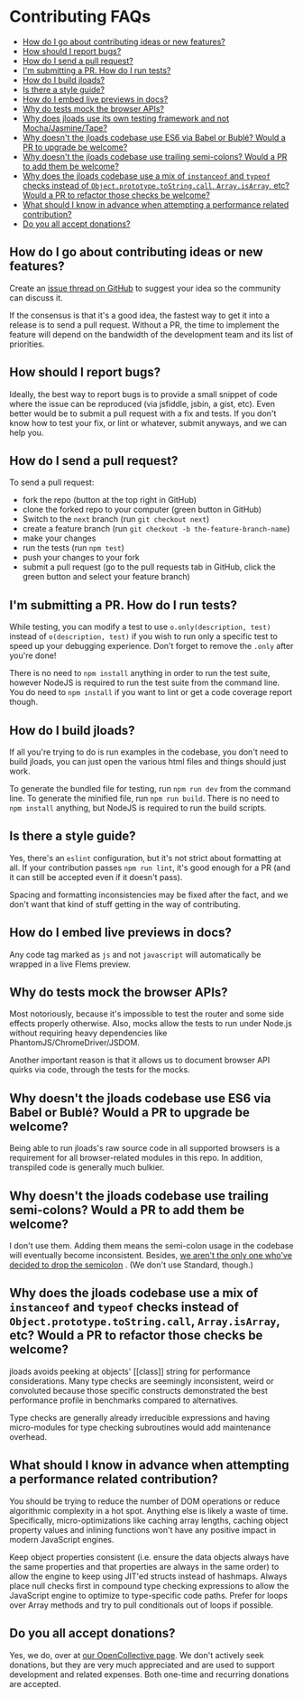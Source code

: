 # Contributing FAQs

- [How do I go about contributing ideas or new features?](#how-do-i-go-about-contributing-ideas-or-new-features?)
- [How should I report bugs?](#how-should-i-report-bugs?)
- [How do I send a pull request?](#how-do-i-send-a-pull-request?)
- [I'm submitting a PR. How do I run tests?](#i'm-submitting-a-pr-how-do-i-run-tests?)
- [How do I build jloads?](#how-do-i-build-jloads?)
- [Is there a style guide?](#is-there-a-style-guide?)
- [How do I embed live previews in docs?](#how-do-I-embed-live-previews-in-docs?)
- [Why do tests mock the browser APIs?](#why-do-tests-mock-the-browser-apis?)
- [Why does jloads use its own testing framework and not Mocha/Jasmine/Tape?](#why-does-jloads-use-its-own-testing-framework-and-not-mochajasminetape?)
- [Why doesn't the jloads codebase use ES6 via Babel or Bublé? Would a PR to upgrade be welcome?](#why-doesn't-the-jloads-codebase-use-es6-via-babel-or-bublé?-would-a-pr-to-upgrade-be-welcome?)
- [Why doesn't the jloads codebase use trailing semi-colons? Would a PR to add them be welcome?](#why-doesn't-the-jloads-codebase-use-trailing-semi-colons?-would-a-pr-to-add-them-be-welcome?)
- [Why does the jloads codebase use a mix of `instanceof` and `typeof` checks instead of `Object.prototype.toString.call`, `Array.isArray`, etc? Would a PR to refactor those checks be welcome?](#why-does-the-jloads-codebase-use-a-mix-of-instanceof-and-typeof-checks-instead-of-objectprototypetostringcall,-arrayisarray,-etc?-would-a-pr-to-refactor-those-checks-be-welcome?)
- [What should I know in advance when attempting a performance related contribution?](#What-should-I-know-in-advance-when-attempting-a-performance-related-contribution?)
- [Do you all accept donations?](#do-you-all-accept-donations?)

## How do I go about contributing ideas or new features?

Create an [issue thread on GitHub](https://github.com/jloads/get/issues/new) to suggest your idea so the community can
discuss it.

If the consensus is that it's a good idea, the fastest way to get it into a release is to send a pull request. Without a
PR, the time to implement the feature will depend on the bandwidth of the development team and its list of priorities.

## How should I report bugs?

Ideally, the best way to report bugs is to provide a small snippet of code where the issue can be reproduced (via
jsfiddle, jsbin, a gist, etc). Even better would be to submit a pull request with a fix and tests. If you don't know how
to test your fix, or lint or whatever, submit anyways, and we can help you.

## How do I send a pull request?

To send a pull request:

- fork the repo (button at the top right in GitHub)
- clone the forked repo to your computer (green button in GitHub)
- Switch to the `next` branch (run `git checkout next`)
- create a feature branch (run `git checkout -b the-feature-branch-name`)
- make your changes
- run the tests (run `npm test`)
- push your changes to your fork
- submit a pull request (go to the pull requests tab in GitHub, click the green button and select your feature branch)

## I'm submitting a PR. How do I run tests?

While testing, you can modify a test to use `o.only(description, test)` instead of `o(description, test)` if you wish to
run only a specific test to speed up your debugging experience. Don't forget to remove the `.only` after you're done!

There is no need to `npm install` anything in order to run the test suite, however NodeJS is required to run the test
suite from the command line. You do need to `npm install` if you want to lint or get a code coverage report though.

## How do I build jloads?

If all you're trying to do is run examples in the codebase, you don't need to build jloads, you can just open the
various html files and things should just work.

To generate the bundled file for testing, run `npm run dev` from the command line. To generate the minified file,
run `npm run build`. There is no need to `npm install` anything, but NodeJS is required to run the build scripts.

## Is there a style guide?

Yes, there's an `eslint` configuration, but it's not strict about formatting at all. If your contribution
passes `npm run lint`, it's good enough for a PR (and it can still be accepted even if it doesn't pass).

Spacing and formatting inconsistencies may be fixed after the fact, and we don't want that kind of stuff getting in the
way of contributing.

## How do I embed live previews in docs?

Any code tag marked as `js` and not `javascript` will automatically be wrapped in a live Flems preview.

## Why do tests mock the browser APIs?

Most notoriously, because it's impossible to test the router and some side effects properly otherwise. Also, mocks allow
the tests to run under Node.js without requiring heavy dependencies like PhantomJS/ChromeDriver/JSDOM.

Another important reason is that it allows us to document browser API quirks via code, through the tests for the mocks.

## Why doesn't the jloads codebase use ES6 via Babel or Bublé? Would a PR to upgrade be welcome?

Being able to run jloads's raw source code in all supported browsers is a requirement for all browser-related modules in
this repo. In addition, transpiled code is generally much bulkier.

## Why doesn't the jloads codebase use trailing semi-colons? Would a PR to add them be welcome?

I don't use them. Adding them means the semi-colon usage in the codebase will eventually become inconsistent.
Besides, [we aren't the only one who've decided to drop the semicolon](https://standardjs.com/#who-uses-javascript-standard-style)
. (We don't use Standard, though.)

## Why does the jloads codebase use a mix of `instanceof` and `typeof` checks instead of `Object.prototype.toString.call`, `Array.isArray`, etc? Would a PR to refactor those checks be welcome?

jloads avoids peeking at objects' [[class]] string for performance considerations. Many type checks are seemingly
inconsistent, weird or convoluted because those specific constructs demonstrated the best performance profile in
benchmarks compared to alternatives.

Type checks are generally already irreducible expressions and having micro-modules for type checking subroutines would
add maintenance overhead.

## What should I know in advance when attempting a performance related contribution?

You should be trying to reduce the number of DOM operations or reduce algorithmic complexity in a hot spot. Anything
else is likely a waste of time. Specifically, micro-optimizations like caching array lengths, caching object property
values and inlining functions won't have any positive impact in modern JavaScript engines.

Keep object properties consistent (i.e. ensure the data objects always have the same properties and that properties are
always in the same order) to allow the engine to keep using JIT'ed structs instead of hashmaps. Always place null checks
first in compound type checking expressions to allow the JavaScript engine to optimize to type-specific code paths.
Prefer for loops over Array methods and try to pull conditionals out of loops if possible.

## Do you all accept donations?

Yes, we do, over at [our OpenCollective page](https://opencollective.com/jloads). We don't actively seek donations, but
they are very much appreciated and are used to support development and related expenses. Both one-time and recurring
donations are accepted.
